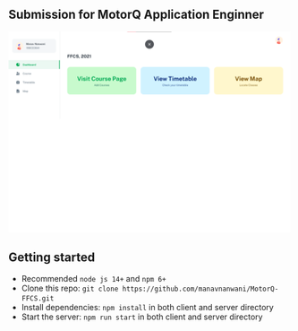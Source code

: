 ## Submission for MotorQ Application Enginner

![preview](client/public/static/preview.png)

## Getting started

- Recommended `node js 14+` and `npm 6+`
- Clone this repo: `git clone https://github.com/manavnanwani/MotorQ-FFCS.git`
- Install dependencies: `npm install` in both client and server directory
- Start the server: `npm run start` in both client and server directory
